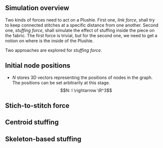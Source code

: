 ## Simulation overview
Two kinds of forces need to act on a Plushie. First one, *link force*, shall try to keep connected stitches at a specific distance from one another. Second one, *stuffing force*, shall simulate the effect of stuffing inside the piece on the fabric. The first force is trivial, but for the second one, we need to get a notion on where is the inside of the Plushie.
<!-- TODO -->
Two approaches are explored for *stuffing force*.

## Initial node positions
- $N$ stores 3D vectors representing the positions of nodes in the graph. The positions can be set arbitrarily at this stage.
$$N: I \rightarrow \R^3$$

<!-- TODO cylinder vs one by one -->

## Stich-to-stitch force

## Centroid stuffing

## Skeleton-based stuffing
